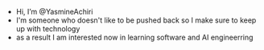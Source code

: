 -  Hi, I’m @YasmineAchiri
-  I'm someone who doesn't like to be pushed back so I make sure to keep up with technology
-  as a result I am interested now in learning software and AI engineerring

<!---
YasmineAchiri/YasmineAchiri is a ✨ special ✨ repository because its `README.md` (this file) appears on your GitHub profile.
You can click the Preview link to take a look at your changes.
--->
